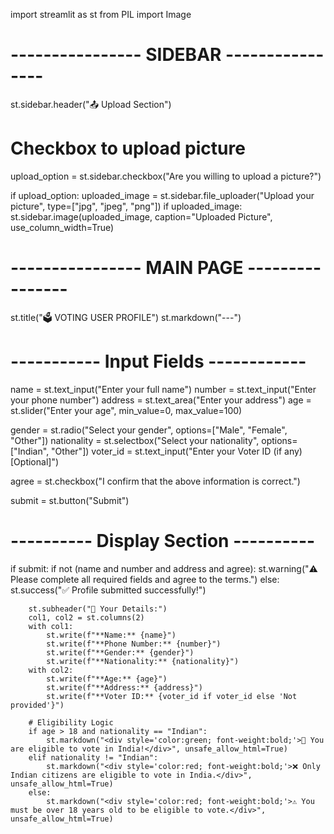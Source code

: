 import streamlit as st
from PIL import Image

# ---------------- SIDEBAR ----------------
st.sidebar.header("📤 Upload Section")

# Checkbox to upload picture
upload_option = st.sidebar.checkbox("Are you willing to upload a picture?")

if upload_option:
    uploaded_image = st.sidebar.file_uploader("Upload your picture", type=["jpg", "jpeg", "png"])
    if uploaded_image:
        st.sidebar.image(uploaded_image, caption="Uploaded Picture", use_column_width=True)

# ---------------- MAIN PAGE ----------------
st.title("🗳️ VOTING USER PROFILE")
st.markdown("---")

# ----------- Input Fields ------------
name = st.text_input("Enter your full name")
number = st.text_input("Enter your phone number")
address = st.text_area("Enter your address")
age = st.slider("Enter your age", min_value=0, max_value=100)

gender = st.radio("Select your gender", options=["Male", "Female", "Other"])
nationality = st.selectbox("Select your nationality", options=["Indian", "Other"])
voter_id = st.text_input("Enter your Voter ID (if any) [Optional]")

agree = st.checkbox("I confirm that the above information is correct.")

submit = st.button("Submit")

# ---------- Display Section ----------
if submit:
    if not (name and number and address and agree):
        st.warning("⚠️ Please complete all required fields and agree to the terms.")
    else:
        st.success("✅ Profile submitted successfully!")
        
        st.subheader("📄 Your Details:")
        col1, col2 = st.columns(2)
        with col1:
            st.write(f"**Name:** {name}")
            st.write(f"**Phone Number:** {number}")
            st.write(f"**Gender:** {gender}")
            st.write(f"**Nationality:** {nationality}")
        with col2:
            st.write(f"**Age:** {age}")
            st.write(f"**Address:** {address}")
            st.write(f"**Voter ID:** {voter_id if voter_id else 'Not provided'}")

        # Eligibility Logic
        if age > 18 and nationality == "Indian":
            st.markdown("<div style='color:green; font-weight:bold;'>🎉 You are eligible to vote in India!</div>", unsafe_allow_html=True)
        elif nationality != "Indian":
            st.markdown("<div style='color:red; font-weight:bold;'>❌ Only Indian citizens are eligible to vote in India.</div>", unsafe_allow_html=True)
        else:
            st.markdown("<div style='color:red; font-weight:bold;'>⚠️ You must be over 18 years old to be eligible to vote.</div>", unsafe_allow_html=True)
